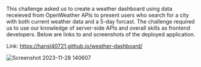 This challenge asked us to create a weather dashboard using data receieved from OpenWeather APIs to present users who search for a city
with both current weather data and a 5-day forcast. The challenge required us to use our knowledge of server-side APIs and overall 
skills as frontend developers. Below are links to and screenshots of the deployed application.

Link: https://hansl40721.github.io/weather-dashboard/

![Screenshot 2023-11-28 140607](https://github.com/hansl40721/weather-dashboard/assets/123116520/02359e74-2911-43c8-b1e8-a54dc3338cd0)
